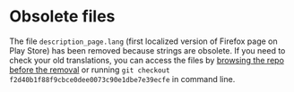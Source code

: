 
# Obsolete files

The file ```description_page.lang``` (first localized version of Firefox page on Play Store) has been removed because strings are obsolete. If you need to check your old translations, you can access the files by [browsing the repo before the removal](https://github.com/mozilla-l10n/appstores/tree/f2d40b1f88f9cbce0dee0073c90e1dbe7e39ecfe) or running ```git checkout f2d40b1f88f9cbce0dee0073c90e1dbe7e39ecfe``` in command line.

